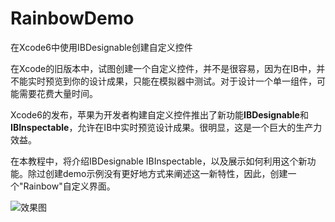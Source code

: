 # RainbowDemo
在Xcode6中使用IBDesignable创建自定义控件

在Xcode的旧版本中，试图创建一个自定义控件，并不是很容易，因为在IB中，并不能实时预览到你的设计成果，只能在模拟器中测试。对于设计一个单一组件，可能需要花费大量时间。

Xcode6的发布，苹果为开发者构建自定义控件推出了新功能**IBDesignable**和**IBInspectable**，允许在IB中实时预览设计成果。很明显，这是一个巨大的生产力效益。

在本教程中，将介绍IBDesignable IBInspectable，以及展示如何利用这个新功能。除过创建demo示例没有更好地方式来阐述这一新特性，因此，创建一个"Rainbow"自定义界面。

![效果图](http://i1.tietuku.com/a476b2f40c2465d0.png)
